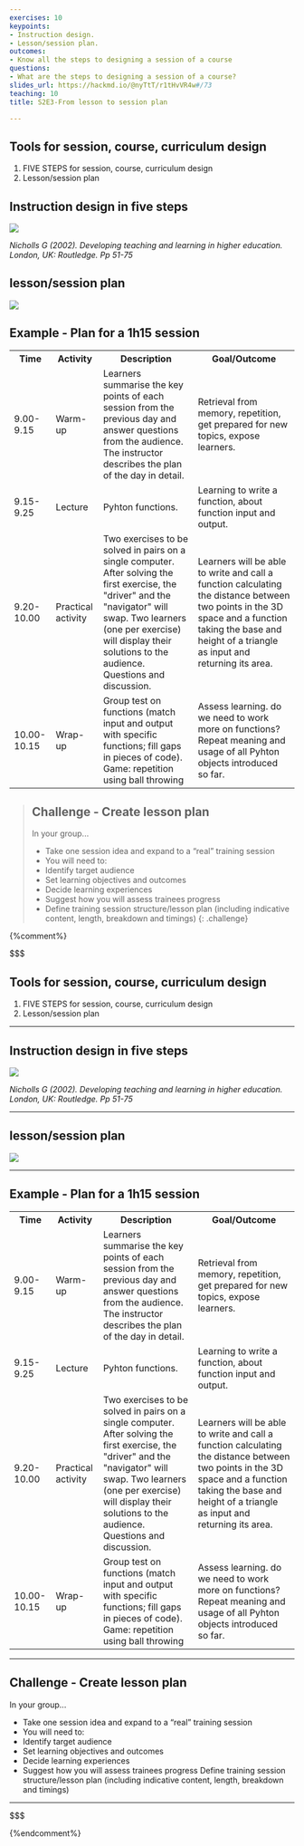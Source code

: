 ```yaml
---
exercises: 10
keypoints:
- Instruction design.
- Lesson/session plan.
outcomes:
- Know all the steps to designing a session of a course
questions:
- What are the steps to designing a session of a course?
slides_url: https://hackmd.io/@nyTtT/r1tHvVR4w#/73
teaching: 10
title: S2E3-From lesson to session plan

---
```



## Tools for session, course, curriculum design

1. FIVE STEPS for session, course, curriculum design
2. Lesson/session plan


## Instruction design in five steps

![](https://i.imgur.com/4PGnK8r.png)


_Nicholls G (2002). Developing teaching and learning in higher education. London, UK: Routledge. Pp 51-75_


## lesson/session plan

![](https://i.imgur.com/4SZey73.png)


## Example - Plan for a 1h15 session

<table style="width:100%">
  <tr>
    <th>Time</th>
    <th>Activity</th>
    <th>Description</th>
    <th>Goal/Outcome</th>
  </tr>
  <tr>
    <td>9.00-9.15</td>
    <td>Warm-up</td>
    <td>Learners summarise the key points of each session from the previous day and answer questions from the audience. The instructor describes the plan of the day in detail.</td>
    <td>Retrieval from memory, repetition, get prepared for new topics, expose learners.</td>
  </tr>
  <tr>
    <td>9.15-9.25</td>
    <td>Lecture</td>
    <td>Pyhton functions.</td>
    <td>Learning to write a function, about function input and output.</td>
  </tr>
  <tr>
    <td>9.20-10.00</td>
    <td>Practical activity</td>
    <td>Two exercises to be solved in pairs on a single computer. After solving the first exercise, the "driver" and the "navigator" will swap. Two learners (one per exercise) will display their solutions to the audience. Questions and discussion.</td>
    <td>Learners will be able to write and call a function calculating the distance between two points in the 3D space and a function taking the base and height of a triangle as input and returning its area.</td>
  </tr>
  <td>10.00-10.15</td>
    <td>Wrap-up</td>
    <td>Group test on functions (match input and output with specific functions; fill gaps in pieces of code). Game: repetition using ball throwing</td>
    <td>Assess learning. do we need to work more on functions? Repeat meaning and usage of all Pyhton objects introduced so far.</td>
</table>


>## Challenge - Create lesson plan
>
>In your group...
>- Take one session idea and expand to a “real” training session
>- You will need to:
>  - Identify target audience
>  - Set learning objectives and outcomes
>  - Decide learning experiences
>  - Suggest how you will assess trainees progress
>- Define training session structure/lesson plan (including indicative content, length, breakdown and timings)
{: .challenge}

{%comment%}

$$$
## Tools for session, course, curriculum design

1. FIVE STEPS for session, course, curriculum design
2. Lesson/session plan

---

## Instruction design in five steps

![](https://i.imgur.com/4PGnK8r.png)

_Nicholls G (2002). Developing teaching and learning in higher education. London, UK: Routledge. Pp 51-75_

---

## lesson/session plan

![](https://i.imgur.com/4SZey73.png)


---

## Example - Plan for a 1h15 session

<table style="width:100%">
  <tr>
    <th>Time</th>
    <th>Activity</th>
    <th>Description</th>
    <th>Goal/Outcome</th>
  </tr>
  <tr>
    <td>9.00-9.15</td>
    <td>Warm-up</td>
    <td>Learners summarise the key points of each session from the previous day and answer questions from the audience. The instructor describes the plan of the day in detail.</td>
    <td>Retrieval from memory, repetition, get prepared for new topics, expose learners.</td>
  </tr>
  <tr>
    <td>9.15-9.25</td>
    <td>Lecture</td>
    <td>Pyhton functions.</td>
    <td>Learning to write a function, about function input and output.</td>
  </tr>
  <tr>
    <td>9.20-10.00</td>
    <td>Practical activity</td>
    <td>Two exercises to be solved in pairs on a single computer. After solving the first exercise, the "driver" and the "navigator" will swap. Two learners (one per exercise) will display their solutions to the audience. Questions and discussion.</td>
    <td>Learners will be able to write and call a function calculating the distance between two points in the 3D space and a function taking the base and height of a triangle as input and returning its area.</td>
  </tr>
  <td>10.00-10.15</td>
    <td>Wrap-up</td>
    <td>Group test on functions (match input and output with specific functions; fill gaps in pieces of code). Game: repetition using ball throwing</td>
    <td>Assess learning. do we need to work more on functions? Repeat meaning and usage of all Pyhton objects introduced so far.</td>
</table>

---

## Challenge - Create lesson plan

In your group...
- Take one session idea and expand to a “real” training session
- You will need to:
- Identify target audience
- Set learning objectives and outcomes
- Decide learning experiences
- Suggest how you will assess trainees progress
Define training session structure/lesson plan (including indicative content, length, breakdown and timings)

---
$$$



{%endcomment%}
